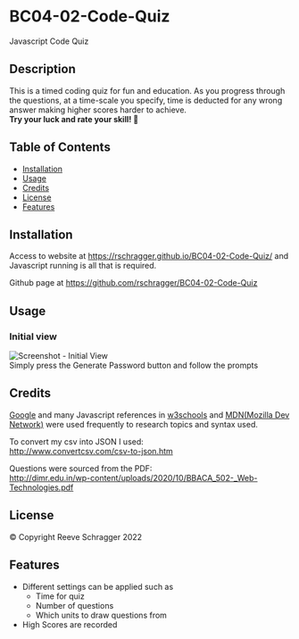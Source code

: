 # BC04-02-Code-Quiz
Javascript Code Quiz

## Description

This is a timed coding quiz for fun and education. 
As you progress through the questions, at a time-scale you specify, time is deducted for any wrong answer making higher scores harder to achieve.<br><b>Try your luck and rate your skill! 🤞</b>

## Table of Contents

- [Installation](#installation)
- [Usage](#usage)
- [Credits](#credits)
- [License](#license)
- [Features](#features)

## Installation

Access to website at https://rschragger.github.io/BC04-02-Code-Quiz/ and Javascript running is all that is required.

Github page at https://github.com/rschragger/BC04-02-Code-Quiz

## Usage

### Initial view
![Screenshot - Initial View](./assets/images/ScreenShot1.png)<br>
Simply press the Generate Password button and follow the prompts

## Credits

[Google](google.com) and many Javascript references in [w3schools](https://www.w3schools.com) and [MDN(Mozilla Dev Network)](https://developer.mozilla.org/en-US/) were used frequently to research topics and syntax used.

To convert my csv into JSON I used:<br>
http://www.convertcsv.com/csv-to-json.htm

Questions were sourced from the PDF:<br>
http://dimr.edu.in/wp-content/uploads/2020/10/BBACA_502-_Web-Technologies.pdf

## License

© Copyright Reeve Schragger 2022

## Features
- Different settings can be applied such as
    - Time for quiz
    - Number of questions
    - Which units to draw questions from
- High Scores are recorded